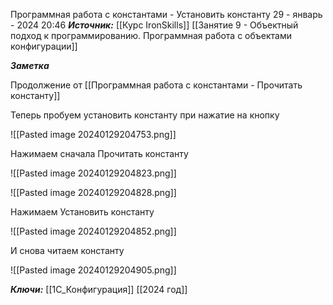 
Программная работа с константами - Установить константу
 29 - январь - 2024  20:46 
***Источник:***  [[Курс IronSkills]] [[Занятие 9 - Объектный подход к программированию. Программная работа с объектами конфигурации]]

***Заметка*** 

Продолжение от [[Программная работа с константами - Прочитать константу]]

Теперь пробуем установить константу при нажатие на кнопку

![[Pasted image 20240129204753.png]]

Нажимаем сначала Прочитать константу

![[Pasted image 20240129204823.png]]


![[Pasted image 20240129204828.png]]

Нажимаем Установить константу

![[Pasted image 20240129204852.png]]

И снова читаем константу

![[Pasted image 20240129204905.png]]





***Ключи:*** [[1С_Конфигурация]] [[2024 год]]